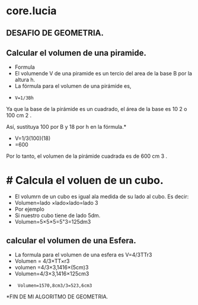 # core.lucia
##  DESAFIO DE GEOMETRIA.
##   Calcular el volumen de una piramide.
*  Formula 
*  El volumende  V de una piramide  es un tercio del area  de la base B por la altura h.
*  La fórmula para el volumen de una pirámide es,
*     V=1/3Bh



Ya que la base de la pirámide es un cuadrado, el área de la base es 10 2 o 100 cm 2 .

Así, sustituya 100 por B y 18 por h en la fórmula.*
*  V=1/3(100)(18)
*  =600

Por lo tanto, el volumen de la pirámide cuadrada es de 600 cm 3 .
    
# # Calcula el voluen de un cubo.
* El  volumrn de  un cubo es igual  ala medida  de su lado al cubo. Es  decir:
*   Volumen=lado ×lado×lado=lado 3
*  Por ejemplo  
*  Si nuestro cubo tiene de lado 5dm.
*  Volumen=5×5×5=5"3=125dm3

## calcular el volumen de  una  Esfera.
* La formula  para el volumen de una  esfera es  V=4/3TTr3
*  Volumen = 4/3×TT×r3
*   volumen =4/3×3,1416×(5cm)3
*    Volumen=4/3×3,1416×125cm3
*      Volumen=1570,8cm3/3=523,6cm3

*FIN DE MI ALGORITMO  DE GEOMETRIA.
 
 
